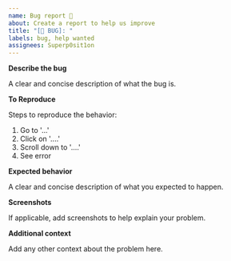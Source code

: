 ```yaml
---
name: Bug report 🐞
about: Create a report to help us improve
title: "[🐞 BUG]: "
labels: bug, help wanted
assignees: Superp0sit1on
---
```


**Describe the bug**

A clear and concise description of what the bug is.

**To Reproduce**

Steps to reproduce the behavior:

1. Go to '...'
2. Click on '....'
3. Scroll down to '....'
4. See error

**Expected behavior**

A clear and concise description of what you expected to happen.

**Screenshots**

If applicable, add screenshots to help explain your problem.

**Additional context**

Add any other context about the problem here.